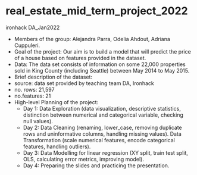 # real_estate_mid_term_project_2022
ironhack DA_Jan2022
- Members of the group: Alejandra Parra, Odelia Ahdout, Adriana Cuppuleri.
- Goal of the project: Our aim is to build a model that will predict the price of a house based on features provided in the dataset.
 - Data: The data set consists of information on some 22,000 properties sold in King County (including Seattle) between May 2014 to May 2015.
 - Brief description of the dataset: 
  - source: data set provided by teaching team DA, Ironhack
  - no. rows: 21,597
  - no.features: 21 
- High-level Planning of the project:
  - Day 1: Data Exploration (data visualization, descriptive statistics, distinction between numerical and categorical variable, checking null              values).
  - Day 2: Data Cleaning (renaming, lower_case, removing duplicate rows and uninformative columns, handling missing values).
           Data Transformation (scale numerical features, encode categorical features, handling outliers).
  - Day 3: Data Modelling for linear regression (XY split, train test split, OLS, calculating error metrics, improving model).
  - Day 4: Preparing the slides and practicing the presentation.
